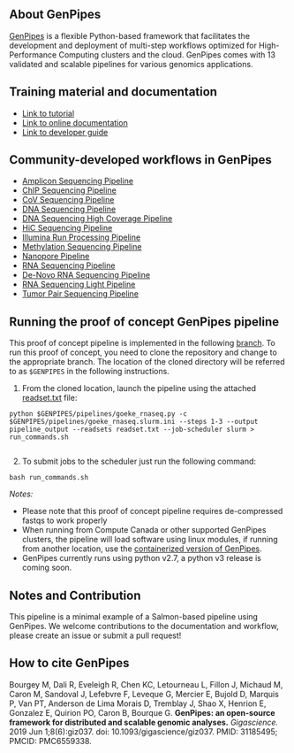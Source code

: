 ## About GenPipes

[GenPipes](https://www.computationalgenomics.ca/genpipes/) is a flexible Python-based framework that facilitates the 
development and deployment of multi-step workflows optimized for High-Performance Computing clusters and the cloud. 
GenPipes comes with 13 validated and scalable pipelines for various genomics applications.

## Training material and documentation

- [Link to tutorial](https://genpipes.readthedocs.io/en/master/tutorials/list_tutorials.html)
- [Link to online documentation](https://genpipes.readthedocs.io/en/master/index.html)
- [Link to developer guide](https://genpipes.readthedocs.io/en/latest/development/dev_guide.html)

## Community-developed workflows in GenPipes

- [Amplicon Sequencing Pipeline](https://genpipes.readthedocs.io/en/latest/user_guide/pipelines/gp_ampliconseq.html)
- [ChIP Sequencing Pipeline](https://genpipes.readthedocs.io/en/latest/user_guide/pipelines/gp_chipseq.html)
- [CoV Sequencing Pipeline](https://genpipes.readthedocs.io/en/latest/user_guide/pipelines/gp_covseq.html)
- [DNA Sequencing Pipeline](https://genpipes.readthedocs.io/en/latest/user_guide/pipelines/gp_dnaseq.html)
- [DNA Sequencing High Coverage Pipeline](https://genpipes.readthedocs.io/en/latest/user_guide/pipelines/gp_dnaseq_highcov.html)
- [HiC Sequencing Pipeline](https://genpipes.readthedocs.io/en/latest/user_guide/pipelines/gp_hicseq.html)
- [Illumina Run Processing Pipeline](https://genpipes.readthedocs.io/en/latest/user_guide/pipelines/gp_illumina.html)
- [Methylation Sequencing Pipeline](https://genpipes.readthedocs.io/en/latest/user_guide/pipelines/gp_wgs_methylseq.html)
- [Nanopore Pipeline](https://genpipes.readthedocs.io/en/latest/user_guide/pipelines/gp_nanopore.html)
- [RNA Sequencing Pipeline](https://genpipes.readthedocs.io/en/latest/user_guide/pipelines/gp_rnaseq.html)
- [De-Novo RNA Sequencing Pipeline](https://genpipes.readthedocs.io/en/latest/user_guide/pipelines/gp_rnaseq_denovo.html)
- [RNA Sequencing Light Pipeline](https://genpipes.readthedocs.io/en/latest/user_guide/pipelines/gp_rnaseq_light.html)
- [Tumor Pair Sequencing Pipeline](https://genpipes.readthedocs.io/en/latest/user_guide/pipelines/gp_tumourpair.html)

## Running the proof of concept GenPipes pipeline

This proof of concept pipeline is implemented in the following [branch](https://bitbucket.org/mugqic/genpipes/src/goekelab_manuscript). 
To run this proof of concept, you need to clone the repository and change to the appropriate branch. The location of the cloned directory
will be referred to as `$GENPIPES` in the following instructions. 

1. From the cloned location, launch the pipeline using the attached [readset.txt](./readset.txt) file: 

```
python $GENPIPES/pipelines/goeke_rnaseq.py -c $GENPIPES/pipelines/goeke_rnaseq.slurm.ini --steps 1-3 --output pipeline_output --readsets readset.txt --job-scheduler slurm > run_commands.sh 
	
```
 
2. To submit jobs to the scheduler just run the following command: 
```
bash run_commands.sh
```

*Notes:*
 
- Please note that this proof of concept pipeline requires de-compressed fastqs to work properly
- When running from Compute Canada or other supported GenPipes clusters, the pipeline will load software using linux modules, if running from 
another location, use the [containerized version of GenPipes](https://genpipes.readthedocs.io/en/master/tutorials/genpipes_in_the_container.html).
- GenPipes currently runs using python v2.7, a python v3 release is coming soon. 

## Notes and Contribution

This pipeline is a minimal example of a Salmon-based pipeline using GenPipes. We welcome contributions to the documentation 
and workflow, please create an issue or submit a pull request!

## How to cite GenPipes

Bourgey M, Dali R, Eveleigh R, Chen KC, Letourneau L, Fillon J, Michaud M, Caron M, Sandoval J, Lefebvre F, Leveque G, Mercier E, 
Bujold D, Marquis P, Van PT, Anderson de Lima Morais D, Tremblay J, Shao X, Henrion E, Gonzalez E, Quirion PO, Caron B, Bourque G. 
**GenPipes: an open-source framework for distributed and scalable genomic analyses.** *Gigascience.* 2019 Jun 1;8(6):giz037. 
doi: 10.1093/gigascience/giz037. PMID: 31185495; PMCID: PMC6559338.
